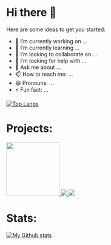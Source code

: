 # Hi there 👋


<!-- **arp99/arp99** is a ✨ _special_ ✨ repository because its `README.md` (this file) appears on your GitHub profile. -->

Here are some ideas to get you started:

- 🔭 I’m currently working on ...
- 🌱 I’m currently learning ...
- 👯 I’m looking to collaborate on ...
- 🤔 I’m looking for help with ...
- 💬 Ask me about ...
- 📫 How to reach me: ...
- 😄 Pronouns: ...
- ⚡ Fun fact: ...

[![Top Langs](https://github-readme-stats.vercel.app/api/top-langs/?username=arp99&layout=compact&theme=dracula)](https://github.com/arp99)

# Projects:
<a href="https://github.com/arp99/arpan-portfolio">
    <img style = "height:140px" src="https://github-readme-stats.vercel.app/api/pin/?username=arp99&repo=arpan-portfolio&show_icons=true&theme=dracula&show_owner=arpan">
</a>
<a href="https://github.com/arp99/border-radius-previewer">
    <img style = "" src="https://github-readme-stats.vercel.app/api/pin/?username=arp99&repo=border-radius-previewer&show_icons=true&theme=dracula&show_owner=arpan">
</a>
<a href="https://github.com/arp99/Braille-translator">
    <img style = "" src="https://github-readme-stats.vercel.app/api/pin/?username=arp99&repo=Braille-translator&show_icons=true&theme=dracula&show_owner=arpan">
</a>

# Stats:

[![My Github stats](https://github-readme-stats.vercel.app/api?username=arp99&hide=stars&count_private=true&show_icons=true&theme=dracula)](https://github.com/arp99)

